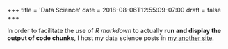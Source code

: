 +++
title = 'Data Science'
date = 2018-08-06T12:55:09-07:00
draft = false
+++

In order to facilitate the use of *R markdown* to actually **run and display the output of code chunks**, I host my data science posts in [my another site](https://dreamy-stallman-f662b9.netlify.com).
